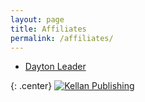 ```yaml
---
layout: page
title: Affiliates
permalink: /affiliates/
---
```


- [Dayton Leader](http://daytonleader.wix.com/daytonleader)

{: .center}
[![Kellan Publishing](https://kellanpublishing.3dcartstores.com/assets/images/affiliateBanners/affiliateBanner1.jpg "Kellan Publishing")](https://kellanpublishing.3dcartstores.com/?AffId=9)